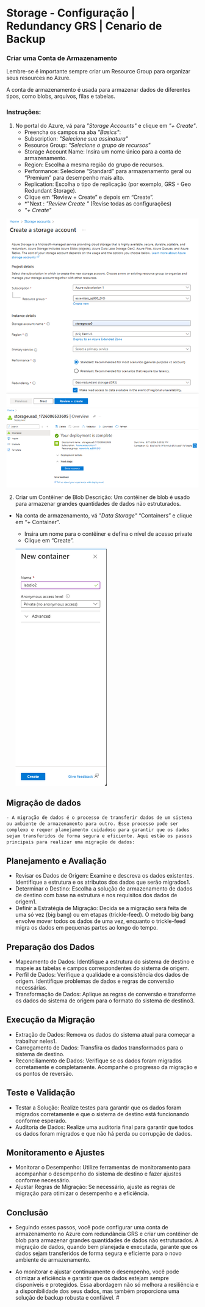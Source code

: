 # Storage - Configuração | Redundancy GRS | Cenario de Backup

### Criar uma Conta de Armazenamento

Lembre-se é importante sempre criar um Resource Group para organizar seus resources no Azure.

A conta de armazenamento é usada para armazenar dados de diferentes tipos, como blobs, arquivos, filas e tabelas.

### Instruções:

1. No portal do Azure, vá para *"Storage Accounts"* e clique em *"+ Create"*.
   - Preencha os campos na aba *"Basics"*:
   - Subscription: *"Selecione sua assinatura"*
   - Resource Group: *"Selecione o grupo de recursos"*
   - Storage Account Name: Insira um nome único para a conta de armazenamento.
   - Region: Escolha a mesma região do grupo de recursos.
   - Performance: Selecione “Standard” para armazenamento geral ou “Premium” para desempenho mais alto.
   - Replication: Escolha o tipo de replicação (por exemplo, GRS - Geo Redundant Storage).
   - Clique em “Review + Create” e depois em   “Create”.
   - *"Next : *"Review Create "* (Revise todas as configurações)
   - *"+ Create"*

![alt text](<1 - Storage.PNG>)
![alt text](<2 - storage deploy.PNG>)

2. Criar um Contêiner de Blob
Descrição: Um contêiner de blob é usado para armazenar grandes quantidades de dados não estruturados.

- Na conta de armazenamento, vá *"Data Storage"* “Containers” e clique em “+ Container”.
   - Insira um nome para o contêiner e defina o nível de acesso private
   - Clique em “Create”.

   ![alt text](<2 - BLOB.PNG>)

## Migração de dados

    - A migração de dados é o processo de transferir dados de um sistema ou ambiente de armazenamento para outro. Esse processo pode ser complexo e requer planejamento cuidadoso para garantir que os dados sejam transferidos de forma segura e eficiente. Aqui estão os passos principais para realizar uma migração de dados:

## Planejamento e Avaliação
  - Revisar os Dados de Origem: Examine e descreva os dados existentes. Identifique a estrutura e os atributos dos dados que serão migrados1.
  - Determinar o Destino: Escolha a solução de armazenamento de dados de destino com base na estrutura e nos requisitos dos dados de origem1.
  - Definir a Estratégia de Migração: Decida se a migração será feita de uma só vez (big bang) ou em etapas (trickle-feed). O método big bang envolve mover todos os dados de uma vez, enquanto o trickle-feed migra os dados em pequenas partes ao longo do tempo.

## Preparação dos Dados
  - Mapeamento de Dados: Identifique a estrutura do sistema de destino e mapeie as tabelas e campos correspondentes do sistema de origem.
  - Perfil de Dados: Verifique a qualidade e a consistência dos dados de origem. Identifique problemas de dados e regras de conversão necessárias.
  - Transformação de Dados: Aplique as regras de conversão e transforme os dados do sistema de origem para o formato do sistema de destino3.

## Execução da Migração

  - Extração de Dados: Remova os dados do sistema atual para começar a trabalhar neles1.
  - Carregamento de Dados: Transfira os dados transformados para o sistema de destino.
  - Reconciliamento de Dados: Verifique se os dados foram migrados corretamente e completamente. Acompanhe o progresso da migração e os pontos de reversão.
## Teste e Validação

  - Testar a Solução: Realize testes para garantir que os dados foram migrados corretamente e que o sistema de destino está funcionando conforme esperado.
  - Auditoria de Dados: Realize uma auditoria final para garantir que todos os dados foram migrados e que não há perda ou corrupção de dados.
## Monitoramento e Ajustes
  - Monitorar o Desempenho: Utilize ferramentas de monitoramento para acompanhar o desempenho do sistema de destino e fazer ajustes conforme necessário.
  - Ajustar Regras de Migração: Se necessário, ajuste as regras de migração para otimizar o desempenho e a eficiência.
## Conclusão
- Seguindo esses passos, você pode configurar uma conta de armazenamento no Azure com redundância GRS e criar um contêiner de blob para armazenar grandes quantidades de dados não estruturados. A migração de dados, quando bem planejada e executada, garante que os dados sejam transferidos de forma segura e eficiente para o novo ambiente de armazenamento.

- Ao monitorar e ajustar continuamente o desempenho, você pode otimizar a eficiência e garantir que os dados estejam sempre disponíveis e protegidos. Essa abordagem não só melhora a resiliência e a disponibilidade dos seus dados, mas também proporciona uma solução de backup robusta e confiável. #